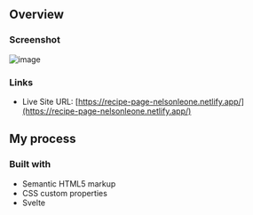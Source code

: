 ## Overview

### Screenshot
![image](https://github.com/nelsonleone/Recipe-Page/assets/95982650/cd227d5e-40e9-4f37-a032-a2e7fe49f0ab)


### Links
- Live Site URL: [https://recipe-page-nelsonleone.netlify.app/](https://recipe-page-nelsonleone.netlify.app/)

## My process

### Built with

- Semantic HTML5 markup
- CSS custom properties
- Svelte
